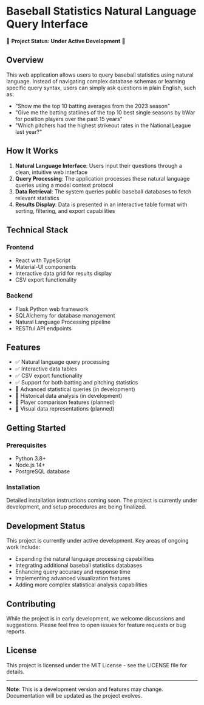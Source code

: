 # Baseball Statistics Natural Language Query Interface

🚧 **Project Status: Under Active Development** 🚧

## Overview

This web application allows users to query baseball statistics using natural language. Instead of navigating complex database schemas or learning specific query syntax, users can simply ask questions in plain English, such as:

- "Show me the top 10 batting averages from the 2023 season"
- "Give me the batting statlines of the top 10 best single seasons by bWar for position players over the past 15 years"
- "Which pitchers had the highest strikeout rates in the National League last year?"

## How It Works

1. **Natural Language Interface**: Users input their questions through a clean, intuitive web interface
2. **Query Processing**: The application processes these natural language queries using a model context protocol
3. **Data Retrieval**: The system queries public baseball databases to fetch relevant statistics
4. **Results Display**: Data is presented in an interactive table format with sorting, filtering, and export capabilities

## Technical Stack

### Frontend
- React with TypeScript
- Material-UI components
- Interactive data grid for results display
- CSV export functionality

### Backend
- Flask Python web framework
- SQLAlchemy for database management
- Natural Language Processing pipeline
- RESTful API endpoints

## Features

- ✅ Natural language query processing
- ✅ Interactive data tables
- ✅ CSV export functionality
- ✅ Support for both batting and pitching statistics
- 🚧 Advanced statistical queries (in development)
- 🚧 Historical data analysis (in development)
- 🚧 Player comparison features (planned)
- 🚧 Visual data representations (planned)

## Getting Started

### Prerequisites
- Python 3.8+
- Node.js 14+
- PostgreSQL database

### Installation

Detailed installation instructions coming soon. The project is currently under development, and setup procedures are being finalized.

## Development Status

This project is currently under active development. Key areas of ongoing work include:

- Expanding the natural language processing capabilities
- Integrating additional baseball statistics databases
- Enhancing query accuracy and response time
- Implementing advanced visualization features
- Adding more complex statistical analysis capabilities

## Contributing

While the project is in early development, we welcome discussions and suggestions. Please feel free to open issues for feature requests or bug reports.

## License

This project is licensed under the MIT License - see the LICENSE file for details.

---

**Note**: This is a development version and features may change. Documentation will be updated as the project evolves. 